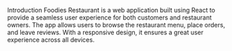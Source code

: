 Introduction
Foodies Restaurant is a web application built using React to provide a seamless user experience for both customers and restaurant owners. The app allows users to browse the restaurant menu, place orders, and leave reviews. With a responsive design, it ensures a great user experience across all devices.
